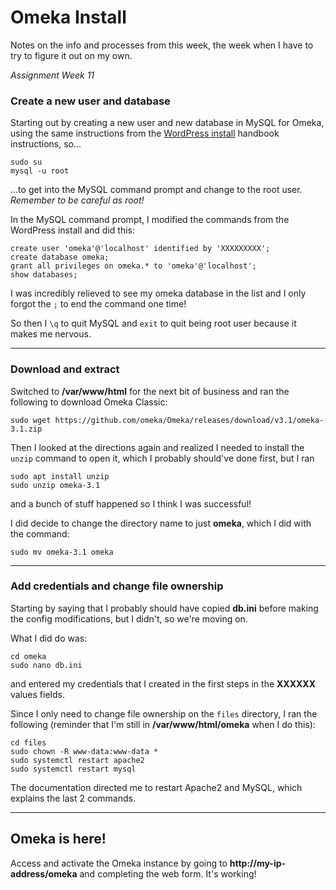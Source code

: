 # Omeka Install

Notes on the info and processes from this week, the week when I have to try to figure it out on my own.

_Assignment Week 11_

### Create a new user and database

Starting out by creating a new user and new database in MySQL for Omeka,
using the same instructions from the 
[WordPress install](https://cseanburns.net/WWW/systems-librarianship/17-install-wordpress.html)
handbook instructions, so...
```
sudo su
mysql -u root
```
...to get into the MySQL command prompt and
change to the root user. _Remember to be careful
as root!_

In the MySQL command prompt, I modified the commands
from the WordPress install and did this:
```
create user 'omeka'@'localhost' identified by 'XXXXXXXXX';
create database omeka;
grant all privileges on omeka.* to 'omeka'@'localhost';
show databases;
```
I was incredibly relieved to see my omeka database in the list
and I only forgot the `;` to end the command one time!

So then I `\q` to quit MySQL
and `exit` to quit being root user
because it makes me nervous.

---

### Download and extract

Switched to **/var/www/html** for the next bit of business
and ran the following to download Omeka Classic:
```
sudo wget https://github.com/omeka/Omeka/releases/download/v3.1/omeka-3.1.zip
```
Then I looked at the directions again and realized I needed
to install the `unzip` command to open it, which I probably should've
done first, but I ran
```
sudo apt install unzip
sudo unzip omeka-3.1
```
and a bunch of stuff happened so I think I was successful!

I did decide to change the directory name to just **omeka**,
which I did with the command:
```
sudo mv omeka-3.1 omeka
```

---

### Add credentials and change file ownership

Starting by saying that I probably should have copied
**db.ini** before making the config modifications,
but I didn't, so we're moving on.

What I did do was:
```
cd omeka
sudo nano db.ini
```
and entered my credentials that I created
in the first steps in the **XXXXXX** values fields.

Since I only need to change file ownership
on the `files` directory, I ran the following
(reminder that I'm still in **/var/www/html/omeka**
when I do this):
```
cd files
sudo chown -R www-data:www-data *
sudo systemctl restart apache2
sudo systemctl restart mysql
```
The documentation directed me to restart Apache2 and MySQL,
which explains the last 2 commands.

---

## Omeka is here!

Access and activate the Omeka instance by
going to **http://my-ip-address/omeka** and 
completing the web form. It's working!
